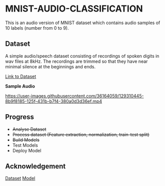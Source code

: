 # MNIST-AUDIO-CLASSIFICATION

This is an audio version of MNIST dataset which contains audio samples of 10 labels (number from 0 to 9).

## Dataset

A simple audio/speech dataset consisting of recordings of spoken digits in wav files at 8kHz. The recordings are trimmed so that they have near minimal silence at the beginnings and ends.

[Link to Dataset](https://github.com/Jakobovski/free-spoken-digit-dataset)

**Sample Audio**

https://user-images.githubusercontent.com/36164059/129310445-8b9f8185-125f-431b-b7f4-380a0d3d36ef.mp4


## Progress
* ~~Analyse Dataset~~
* ~~Process dataset (Feature extraction, normalization, train-test split)~~
* ~~Build Models~~
* Test Models
* Deploy Model

## Acknowledgement
[Dataset](https://github.com/Jakobovski)
[Model](https://github.com/musikalkemist)